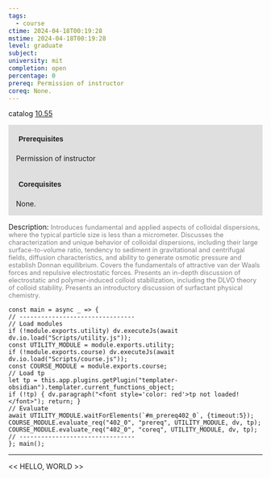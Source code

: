 ```yaml
---
tags:
  - course
ctime: 2024-04-18T00:19:28
mstime: 2024-04-18T00:19:28
level: graduate
subject: 
university: mit
completion: open
percentage: 0
prereq: Permission of instructor
coreq: None.
---
```


catalog [10.55](http://student.mit.edu/catalog/m10a.html#10.55)

<span style="display: block; padding: 15px; background-color: rgb(100, 100, 100, 0.2);"><font id="m_prereq402_0" style="display: block; font-family: Arial, sans-serif; font-weight: bold; padding: 5px">Prerequisites</font><br><span id="prereq402_0">Permission of instructor</span></span>
<span style="display: block; padding: 15px; background-color: rgb(100, 100, 100, 0.2);"><font id="m_coreq402_0" style="display: block; font-family: Arial, sans-serif; font-weight: bold; padding: 5px">Corequisites</font><br><span id="coreq402_0">None.</span></span>

<font style="">Description:</font>
<font style="color: grey; font-size: 0.8rem;">Introduces fundamental and applied aspects of colloidal dispersions, where the typical particle size is less than a micrometer. Discusses the characterization and unique behavior of colloidal dispersions, including their large surface-to-volume ratio, tendency to sediment in gravitational and centrifugal fields, diffusion characteristics, and ability to generate osmotic pressure and establish Donnan equilibrium. Covers the fundamentals of attractive van der Waals forces and repulsive electrostatic forces. Presents an in-depth discussion of electrostatic and polymer-induced colloid stabilization, including the DLVO theory of colloid stability. Presents an introductory discussion of surfactant physical chemistry.</font>

```dataviewjs
const main = async _ => {
// --------------------------------
// Load modules
if (!module.exports.utility) dv.executeJs(await dv.io.load("Scripts/utility.js"));
const UTILITY_MODULE = module.exports.utility;
if (!module.exports.course) dv.executeJs(await dv.io.load("Scripts/course.js"));
const COURSE_MODULE = module.exports.course;
// Load tp
let tp = this.app.plugins.getPlugin("templater-obsidian").templater.current_functions_object;
if (!tp) { dv.paragraph("<font style='color: red'>tp not loaded!</font>"); return; }
// Evaluate
await UTILITY_MODULE.waitForElements(`#m_prereq402_0`, {timeout:5});
COURSE_MODULE.evaluate_req("402_0", "prereq", UTILITY_MODULE, dv, tp);
COURSE_MODULE.evaluate_req("402_0", "coreq", UTILITY_MODULE, dv, tp);
// --------------------------------
}; main();
```

---

<< HELLO, WORLD >>
